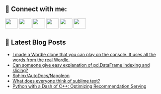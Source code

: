 ## 🔎 Connect with me:
[<img height="32" width="40" src="https://cdn.jsdelivr.net/npm/simple-icons@v5/icons/telegram.svg" />](https://t.me/bullbesh)
[<img height="32" width="40" src="https://cdn.jsdelivr.net/npm/simple-icons@v5/icons/vk.svg" />](https://vk.com/bullbesh)
[<img height="32" width="40" src="https://cdn.jsdelivr.net/npm/simple-icons@v5/icons/twitter.svg" />](https://twitter.com/bullbesh1)
[<img height="32" width="40" src="https://cdn.jsdelivr.net/npm/simple-icons@v5/icons/instagram.svg" />](https://www.instagram.com/bullbesh)
[<img height="32" width="40" src="https://cdn.jsdelivr.net/npm/simple-icons@v5/icons/reddit.svg" />](https://www.reddit.com/user/bullbesh)
[<img height="32" width="40" src="https://cdn.jsdelivr.net/npm/simple-icons@v5/icons/youtube.svg" />](https://www.youtube.com/channel/UCtfjRs6uzgq5mfm8S06WTcg)

## 📕 Latest Blog Posts
<!-- BLOG-POST-LIST:START -->
- [I made a Wordle clone that you can play on the console. It uses all the words from the real Wordle.](https://www.reddit.com/r/Python/comments/vufx5j/i_made_a_wordle_clone_that_you_can_play_on_the/)
- [Can someone give easy explanation of pd.DataFrame indexing and slicing?](https://www.reddit.com/r/Python/comments/vufsvo/can_someone_give_easy_explanation_of_pddataframe/)
- [Sphinx/AutoDocs/Napoleon](https://www.reddit.com/r/Python/comments/vufctd/sphinxautodocsnapoleon/)
- [What does everyone think of sublime text?](https://www.reddit.com/r/Python/comments/vuer9b/what_does_everyone_think_of_sublime_text/)
- [Python with a Dash of C++: Optimizing Recommendation Serving](https://www.reddit.com/r/Python/comments/vuefnv/python_with_a_dash_of_c_optimizing_recommendation/)
<!-- BLOG-POST-LIST:END -->
